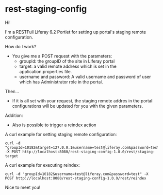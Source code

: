 # rest-staging-config

Hi!

I'm a RESTFull Liferay 6.2 Portlet for setting up portal's staging remote configuration.

How do I work?
- You give me a POST request with the parameters:
  - groupId: the groupID of the site in Liferay portal
  - target: a valid remote address which is set in the application.properties file.
  - username and password: A valid username and password of user which has Administrator role in the portal.

Then...
- If it is all set with your request, the staging remote addres in the portal configurations will be updated for you with the given parameters.

Addition:
- Also is possible to trigger a reindex action

A curl example for setting staging remote configuration:
``` curl
curl -d "groupId=10182&target=127.0.0.1&username=test@liferay.com&password=test" -X POST http://localhost:8080/rest-staging-config-1.0.0/rest/staging-target
```

A curl example for executing reindex:
``` curl
curl -d "groupId=10182&username=test@liferay.com&password=test" -X POST http://localhost:8080/rest-staging-config-1.0.0/rest/reindex
```

Nice to meet you!
